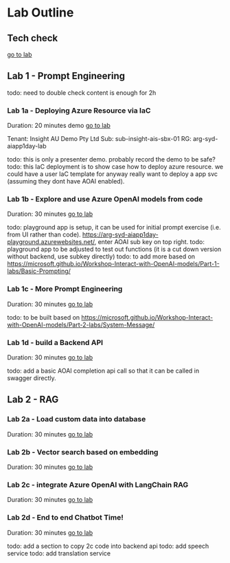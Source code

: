 
# Lab Outline


## Tech check

[go to lab](0a-tech-check/README.md)




## Lab 1 - Prompt Engineering

todo: need to double check content is enough for 2h

### Lab 1a - Deploying Azure Resource via IaC

Duration: 20 minutes demo [go to lab](1a-azure-iac/README.md)

Tenant: Insight AU Demo Pty Ltd
Sub: sub-insight-ais-sbx-01
RG: arg-syd-aiapp1day-lab

todo: this is only a presenter demo. probably record the demo to be safe?
todo: this IaC deployment is to show case how to deploy azure resource. we could have a user IaC template for anyway really want to deploy a app svc (assuming they dont have AOAI enabled).


### Lab 1b - Explore and use Azure OpenAI models from code

Duration: 30 minutes [go to lab](1b-prompt-p1/README.md)

todo: playground app is setup, it can be used for initial prompt exercise (i.e. from UI rather than code). https://arg-syd-aiapp1day-playground.azurewebsites.net/, enter AOAI sub key on top right.
todo: playground app to be adjusted to test out functions (it is a cut down version without backend, use subkey directly)
todo: to add more based on https://microsoft.github.io/Workshop-Interact-with-OpenAI-models/Part-1-labs/Basic-Prompting/

### Lab 1c - More Prompt Engineering

Duration: 30 minutes [go to lab](1c-prompt-p2/README.md)

todo: to be built based on https://microsoft.github.io/Workshop-Interact-with-OpenAI-models/Part-2-labs/System-Message/

### Lab 1d - build a Backend API

Duration: 30 minutes [go to lab](1d-backend-api/README.md)

todo: add a basic AOAI completion api call so that it can be called in swagger directly. 


## Lab 2 - RAG 

### Lab 2a - Load custom data into database

Duration: 30 minutes [go to lab](2a_rag_load_data/README.md)

### Lab 2b - Vector search based on embedding

Duration: 30 minutes [go to lab](2b_rag_vector_search/README.md)


### Lab 2c - integrate Azure OpenAI with LangChain RAG

Duration: 30 minutes [go to lab](2c_rag_langchain/README.md)


### Lab 2d - End to end Chatbot Time!

Duration: 30 minutes [go to lab](2d-rag_chatbot/README.md)

todo: add a section to copy 2c code into backend api 
todo: add speech service 
todo: add translation service


